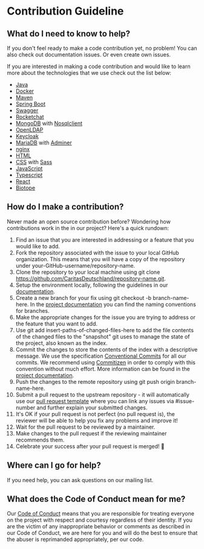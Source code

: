 # Contribution Guideline

## What do I need to know to help?
If you don't feel ready to make a code contribution yet, no problem! You can also check out documentation issues. Or even create own issues.

If you are interested in making a code contribution and would like to learn more about the technologies that we use check out the list below:

* [Java](https://openjdk.java.net/)
* [Docker](https://docs.docker.com/)
* [Maven](https://maven.apache.org/guides/index.html)
* [Spring Boot](https://spring.io/projects/spring-boot)
* [Swagger](https://swagger.io/)
* [Rocketchat](https://docs.rocket.chat/)
* [MongoDB](https://docs.mongodb.com/) with [Nosqlclient](https://www.nosqlclient.com/docs/user_manual.html)
* [OpenLDAP](https://www.openldap.org/)
* [Keycloak](https://www.keycloak.org/documentation)
* [MariaDB](https://mariadb.com/kb/en/documentation/) with [Adminer](https://www.adminer.org/en/)
* [nginx](https://docs.nginx.com/)
* [HTML](https://developer.mozilla.org/de/docs/Web/HTML)
* [CSS](https://developer.mozilla.org/de/docs/Web/CSS) with [Sass](https://sass-lang.com/documentation)
* [JavaScript](https://developer.mozilla.org/de/docs/Web/JavaScript)
* [Typescript](https://www.typescriptlang.org/docs/handbook/basic-types.html)
* [React](https://reactjs.org/)
* [Biotope](https://boilerplate.biotope.sh/)

## How do I make a contribution?
Never made an open source contribution before? Wondering how contributions work in the in our project? Here's a quick rundown:

1. Find an issue that you are interested in addressing or a feature that you would like to add.
2. Fork the repository associated with the issue to your local GitHub organization. This means that you will have a copy of the repository under your-GitHub-username/repository-name.
3. Clone the repository to your local machine using git clone https://github.com/CaritasDeutschland/repository-name.git.
4. Setup the environment locally, following the guidelines in our [documentation](https://caritasdeutschland.github.io/documentation/docs/setup/setup-frontend).
5. Create a new branch for your fix using git checkout -b branch-name-here. In the [project documentation](https://caritasdeutschland.github.io/documentation/docs/general/git-workflow) you can find the naming conventions for branches.
6. Make the appropriate changes for the issue you are trying to address or the feature that you want to add.
7. Use git add insert-paths-of-changed-files-here to add the file contents of the changed files to the "snapshot" git uses to manage the state of the project, also known as the index.
8. Commit the changes to store the contents of the index with a descriptive message. We use the specification [Conventional Commits](https://www.conventionalcommits.org/en/v1.0.0/) for all our commits. We recommend using [Commitizen](http://commitizen.github.io/cz-cli/) in order to comply with this convention without much effort. More information can be found in the [project documentation](https://caritasdeutschland.github.io/documentation/docs/general/git-workflow).
9. Push the changes to the remote repository using git push origin branch-name-here.
10. Submit a pull request to the upstream repository - it will automatically use our [pull request template](pull_request_template.md) where you can link any issues via #issue-number and further explain your submitted changes.
11. It's OK if your pull request is not perfect (no pull request is), the reviewer will be able to help you fix any problems and improve it!
12. Wait for the pull request to be reviewed by a maintainer.
13. Make changes to the pull request if the reviewing maintainer recommends them.
14. Celebrate your success after your pull request is merged! 🥳

## Where can I go for help?
If you need help, you can ask questions on our mailing list.

## What does the Code of Conduct mean for me? 
Our [Code of Conduct](CODE_OF_CONDUCT.md) means that you are responsible for treating everyone on the project with respect and courtesy regardless of their identity. If you are the victim of any inappropriate behavior or comments as described in our Code of Conduct, we are here for you and will do the best to ensure that the abuser is reprimanded appropriately, per our code.
